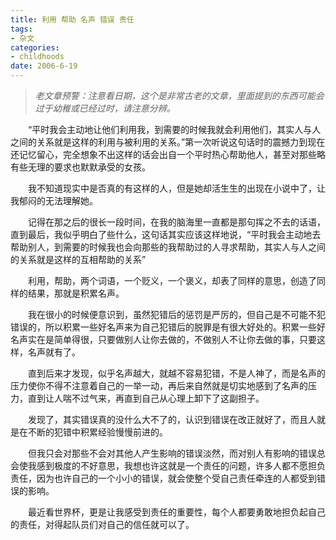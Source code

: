 ```yaml
---
title: 利用 帮助 名声 错误 责任
tags:
- 杂文
categories:
- childhoods
date: 2006-6-19
---
```


> *老文章预警：注意看日期，这个是非常古老的文章，里面提到的东西可能会过于幼稚或已经过时，请注意分辨。*

　　“平时我会主动地让他们利用我，到需要的时候我就会利用他们，其实人与人之间的关系就是这样的利用与被利用的关系。”第一次听说这句话时的震撼力到现在还记忆留心，完全想象不出这样的话会出自一个平时热心帮助他人，甚至对那些略有些无理的要求也默默承受的女孩。

　　我不知道现实中是否真的有这样的人，但是她却活生生的出现在小说中了，让我郁闷的无法理解她。

　　记得在那之后的很长一段时间，在我的脑海里一直都是那句挥之不去的话语，直到最后，我似乎明白了些什么，这句话其实应该这样地说，“平时我会主动地去帮助别人，到需要的时候我也会向那些的我帮助过的人寻求帮助，其实人与人之间的关系就是这样的互相帮助的关系”

　　利用，帮助，两个词语，一个贬义，一个褒义，却表了同样的意思，创造了同样的结果，那就是积累名声。

　　我在很小的时候便意识到，虽然犯错后的惩罚是严厉的，但自己是不可能不犯错误的，所以积累一些好名声来为自己犯错后的脱罪是有很大好处的。积累一些好名声实在是简单得很，只要做别人让你去做的，不做别人不让你去做的事，只要这样，名声就有了。

　　直到后来才发现，似乎名声越大，就越不容易犯错，不是人神了，而是名声的压力使你不得不注意着自己的一举一动，再后来自然就是切实地感到了名声的压力，直到让人喘不过气来，再直到自己从心理上卸下了这副担子。

　　发现了，其实错误真的没什么大不了的，认识到错误在改正就好了，而且人就是在不断的犯错中积累经验慢慢前进的。

　　但我只会对那些不会对其他人产生影响的错误淡然，而对别人有影响的错误总会使我感到极度的不好意思，我想也许这就是一个责任的问题，许多人都不愿担负责任，因为也许自己的一个小小的错误，就会使整个受自己责任牵连的人都受到错误的影响。

　　最近看世界杯，更是让我感受到责任的重要性，每个人都要勇敢地担负起自己的责任，对得起队员们对自己的信任就可以了。
